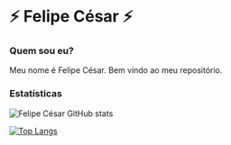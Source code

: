 # ⚡ Felipe César ⚡

### Quem sou eu?

Meu nome é Felipe César. Bem vindo ao meu repositório.

### Estatísticas


  
  ![Felipe César GitHub stats](https://github-readme-stats.vercel.app/api?username=felipecesargomes&show_icons=true&theme=default)<br/>

  [![Top Langs](https://github-readme-stats.vercel.app/api/top-langs/?username=felipecesargomes&layout=compact&theme=default)](https://github.com/anuraghazra/github-readme-stats)

